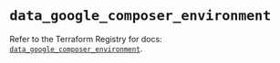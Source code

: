 # `data_google_composer_environment`

Refer to the Terraform Registry for docs: [`data_google_composer_environment`](https://registry.terraform.io/providers/hashicorp/google/5.39.0/docs/data-sources/composer_environment).
